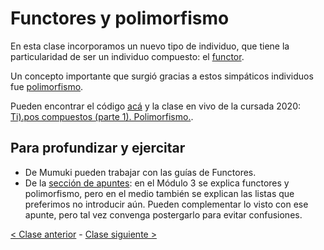 # Functores y polimorfismo

En esta clase incorporamos un nuevo tipo de individuo, que tiene la
particularidad de ser un individuo compuesto: el [functor](http://wiki.uqbar.org/wiki/articles/paradigma-logico---functores.html).

Un concepto importante que surgió gracias a estos simpáticos individuos fue [polimorfismo](http://wiki.uqbar.org/wiki/articles/polimorfismo-en-el-paradigma-logico.html).

Pueden encontrar el código [acá](https://github.com/pdep-mit/ejemplos-de-clase-prolog/blob/master/clase4.pl) y la clase en vivo de la cursada 2020: [Ti).pos compuestos (parte 1). Polimorfismo.](https://www.youtube.com/watch?v=svcXUVYcwLA).

## Para profundizar y ejercitar

- De Mumuki pueden trabajar con las guías de Functores.
- De la [sección de apuntes](http://www.pdep.com.ar/material/apuntes): en el Módulo 3 se explica functores y polimorfismo, pero en el medio también se explican las listas que preferimos no introducir aún. Pueden complementar lo visto con ese apunte, pero tal vez convenga postergarlo para evitar confusiones.

[< Clase anterior](https://github.com/pdep-mit/bitacora-de-clase/blob/master/clase-13.md) - [Clase siguiente >](https://github.com/pdep-mit/bitacora-de-clase/blob/master/clase-15.md)
